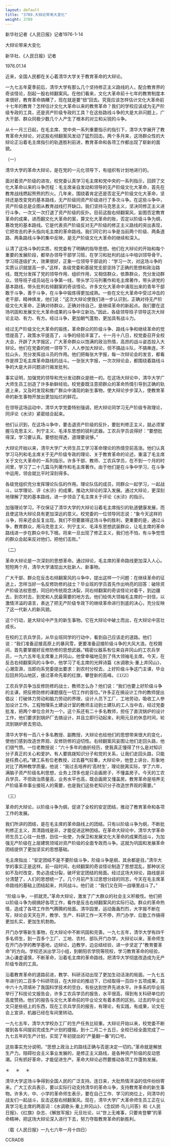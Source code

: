 ```yaml
---
layout: default
title: "3789.大辩论带来大变化"
weight: 3789
---
```


新华社记者《人民日报》记者1976-1-14

大辩论带来大变化

新华社、《人民日报》记者

1976.01.14

近来，全国人民都在关心着清华大学关于教育革命的大辩论。

一九七五年夏季前后，清华大学有那么几个坚持修正主义路线的人，配合教育界的奇谈怪论，刮起一股右倾翻案风。在他们看来，文化大革命前十七年的教育制度本来很好，教育革命搞糟了，现在就是要“扭”回去。究竟应该怎样估计文化大革命前十七年的教育？怎样估计文化大革命以来的教育革命？我们的学校应该成为无产阶级专政的工具，还是资产阶级专政的工具？在这些路线斗争的大是大非问题上，广大干部、群众同极少数几个人产生了根本的对立和尖锐的斗争。

从十一月三日起，在毛主席、党中央一系列重要指示的指引下，清华大学展开了教育革命大辩论，对这股右倾翻案风发动了猛烈回击。两个多月来，这场群众性的大辩论正沿着毛主席指引的轨道胜利前进，教育革命和各项工作都出现了崭新的面貌。

（一）

清华大学的革命大辩论，是在党的一元化领导下，有组织有计划地进行的。

面对着资产阶级的进攻，校党委认真学习毛主席和党中央的一系列指示，回顾了文化大革命以来的斗争历程：毛主席亲自发动和领导的无产阶级文化大革命，首先在教育战线燃起熊熊的烈火。几年来，围绕着肯定还是否定无产阶级文化大革命，坚持还是改变党的基本路线，无产阶级同资产阶级进行了多次斗争。在这些斗争中，资产阶级总是企图从教育战线打开缺口。我们坚持马克思主义，坚决同修正主义进行斗争，一次又一次打退了资产阶级的反扑。目前这股右倾翻案风，妄图否定教育革命的成果，进而翻文化大革命的案，算文化大革命的账，否定以阶级斗争为纲，篡改党的基本路线。它是代表资产阶级反对无产阶级的修正主义路线的突出表现，它把攻击的矛头指向毛主席的革命路线。我们同它的斗争是当前两个阶级、两条道路、两条路线斗争的集中反映，是无产阶级文化大革命的继续和深入。

认清了这场斗争的实质，校党委有了明确的指导思想。他们在大辩论的开始和每个重要的发展阶段，都举办领导干部学习班，在学习和批判的战斗中培训领导骨干。学习班逐级扩大，效果很好，正象一位领导干部说的：“学习一次，对这场斗争的实质认识就提高一步。”这样，各级党委和基层党支部坚持了正确的思想和政治路线，既充分发挥了党的领导作用、组织作用，又相信群众，依靠群众，充分发动群众。领导班子成员站在斗争第一线，带头学习马列著作和毛主席著作，带头讲党的基本路线，带头批判右倾翻案的奇谈怪论。许多文化大革命中涌现出来的青年干部敢于斗争，善于斗争，在斗争中锻炼得更加成熟。一些在文化大革命中受过冲击的老干部，精神焕发，他们说：“这次大辩论使我们进一步认识到，正确对待无产阶级文化大革命，正确对待群众，正确对待自己，是继续革命的新起点。我们要在这场巩固和发展文化大革命成果的斗争中立新功。”因此，各级领导班子领导这次大辩论主动、有力、有方。经过斗争，更加朝气蓬勃，更加具有战斗力。

经过无产阶级文化大革命的锻炼，革命群众的阶级斗争、路线斗争和继续革命的觉悟提高了，政策水平提高了，斗争的经验丰富了。十一月十八日，校党委召开全校大会，开辟了大字报区，广大革命群众以饱满的政治热情，高昂的战斗姿态投入大辩论。他们在党委的统一领导下，人人参加大辩论，但不搞战斗队，不搞串连，不拉山头，充分发挥战斗员的作用。他们把每张大字报，每一次辩论会的发言，都看作是捍卫毛主席革命路线的战斗。一张张大字报，一次次辩论会，都围绕着路线斗争的大是大非问题进行揭发批判。

事实证明，加强党的领导和充分发动群众是统一的。在这场大辩论中，清华大学广大师生员工创造了许多新鲜经验。校党委既注意把群众的革命热情引导到正确的轨道上来，又及时发现和推广群众中涌现的新生事物，使大辩论步步深入，使教育革命的新生事物开放出更加灿烂的鲜花。

在领导这场运动中，清华大学党委特别强调，把大辩论同学习无产阶级专政理论，同评论《水浒》紧密结合起来。

他们认识到，在这场斗争中，要击退资产阶级的反扑，要批判修正主义，就必须掌握马克思主义、列宁主义、毛泽东思想的锐利武器。工农兵学员说得好：“要想批得深，学习要认真。要想批得透，道理要说够。”

大辩论开始以来，清华大学广大师生员工学习革命理论的热情空前高涨。他们认真学习马列和毛主席关于无产阶级专政的理论、关于教育革命的论述，重温了毛主席关于文化大革命的一系列指示。许多干部、教师、工农兵学员，在不到一个月的时间里，学习了二十几篇马列著作和毛主席著作。由于他们是在斗争中学习，在斗争中运用，领会就比平时深刻得多。

各级党组织充分发挥理论队伍的作用。理论队伍的成员，同群众一起学习，一起战斗，以学理论、评《水浒》的成果，推动大辩论的深入发展。通过大辩论，更深刻地理解了党的基本路线，进一步领会了毛主席关于评论《水浒》的指示。

加强理论学习，不仅保证了清华大学的大辩论沿着毛主席指引的轨道健康发展，而且使这场大辩论具有更加深远的意义。校党委的一位领导同志说：“象今天这样的斗争，将来还会反复出现。我们不但要赢得这场斗争的胜利，更重要的是，通过斗争，教育群众，用马克思主义、列宁主义、毛泽东思想武装群众，让毛主席的革命路线进一步在群众中扎下根。将来一旦出现了修正主义，我们也不怕，有斗争觉悟的群众会起来反对他们，把他们击败。”

（二）

革命大辩论是一次深刻的思想革命。通过辩论，毛主席的革命路线更加深入人心。短短两个月，清华大学涌现出大批新人、新事物。

广大干部、群众在反击右倾翻案风的斗争中，提出这样一个问题：在继续革命的征途上，怎样当好一名反修防修的战士？毕业班的学员首先作出响亮的回答：破除资产阶级法权思想，同旧的传统观念决裂，同右倾翻案的奇谈怪论对着干，到边疆去，到农村去，到党和人民最需要的地方去。他们给伟大领袖毛主席的一封信，以激情洋溢的语言，表达了把无产阶级专政下的继续革命进行到底的决心，充分反映了这一代新人的新风貌。

这个行动，是大辩论中产生的新生事物。它在大辩论中破土而出，在大辩论中茁壮成长。

在校的工农兵学员，从毕业班同学的行动中，看到自己应该走的道路。他们说：“我们准备迎接高原上的暴风雪，更要准备迎接阶级斗争的大风大浪。在校期间，首先要掌握好反修防修的思想武器。”精密仪器系有位来自井冈山的工农兵学员，一九六五年毛主席重上井冈山，他曾幸福地见到了伟大领袖毛主席。今天，在反击右倾翻案风的斗争中，他学习了毛主席的光辉诗篇《水调歌头·重上井冈山》，心潮澎湃，当即向系党委提出要求：到农村分校去，上好阶级斗争这门主课，毕业后回井冈山地区，接过革命先辈的红旗，攀登新的高峰。（⑴⑵）

工农兵学员争当反修防修的战士，教师怎么办？他们说：“我们也要上好阶级斗争的主课，把反修防修的课题摆在一切工作的首位。”许多正在搞设计工作的教师提出倡议：打破体力劳动和脑力劳动的界限，设计人员下工厂、工地劳动，吸收工人参加设计工作。工程物理系土建设计室的教师主动到土建队的工人当中去，经过党委批准，把两个单位合并为一个。这个系还有二十多名教师，担任了直流锅炉的设计工作，他们要求到锅炉厂去搞设计，并且立即行动起来，利用元旦的休息时间，轮流到锅炉房去劳动。

清华大学有一百八十多名教授、副教授，大辩论也给他们的思想带来很大的变化，使他们感到改造世界观、反修防修的迫切性。右倾翻案风妄图让他们走回头路，他们很气愤。一位老教授说：“六十多年的曲折经历，使我真正懂得了什么是对知识分子真正的关心和爱护。有人要挑拨知识分子和党的关系，让我们走回头路，只能是枉费心机。”建工系有位老教授，过去暮气较重，大辩论中，他登上讲台，形象地对比了两种教学质量。他说：“我过去培养的‘高材生’，理论脱离实际，学了六年，满脑子资产阶级名利思想，业务上顶多也是只会画房子，不懂盖房子。今天的工农兵学员，不但政治质量高，业务水平也高，既会画房又懂盖房。教育革命是培养无产阶级革命事业接班人的需要，也是我们这些老知识分子改造世界观的需要。”

（三）

革命的大辩论，以阶级斗争为纲，促进了全校的安定团结，推动了教育革命和各项工作的发展。

我们所讲的团结，是在毛主席的革命路线上的团结。只有以阶级斗争为纲，不断批判修正主义，弄清路线是非，才能促进这种团结。在革命大辩论中，清华大学革命师生员工心往一处想，劲往一处使，为保卫和发展文化大革命的成果而战斗，为加强无产阶级在上层建筑领域对资产阶级的全面专政而斗争。这就为巩固和发展革命团结提供了更加坚实的思想基础。

毛主席指出：“安定团结不是不要阶级斗争，阶级斗争是纲，其余都是目。”清华大学的事实正是这样。前一段时间，右倾翻案的奇谈怪论制造了思想混乱，那种状况如不及时改变，势必造成分裂，破坏安定团结的局面。经过这场大辩论，路线是非分清楚了，人们的思想统一了。几个月前产生过思想分歧的同志，今天在毛主席革命路线的基础上团结起来，共同战斗。他们说：“我们又在同一战壕里战斗了。”

“阶级斗争，一抓就灵。”革命大辩论，激发了广大群众的社会主义积极性。他们把以阶级斗争为纲搞好各项工作，看作是反击右倾翻案风的实际行动。群众的革命热情，造成了各项工作热气腾腾的局面。清华园里，运动轰轰烈烈，大字报不断在写，辩论会天天在开，教学、生产、科研工作一天不停，开门办学、后勤工作搞得更加扎实，更加生机勃勃。

开门办学等新生事物，在大辩论中不断巩固和完善。一九七五年，清华大学有四千多名师生，到一百多个工厂、工地、农村、部队开门办学。大辩论以来，革命师生在开门办学的教学基地，边辩论，边教学，边总结经验，进一步坚定了“教育要革命”的方向。学校还派出学习小组，到朝阳农学院等院校，学习教育革命的经验，决心谦虚谨慎，不断革命，沿着毛主席的革命路线，把清华大学彻底改造成为无产阶级专政的工具。

沿着教育革命的道路前进，教学、科研活动出现了更加生动活泼的局面。一九七五年进行的二百多个科研项目，在大辩论的推动下，已经取得一百四十五项成果，其中六十九项填补了我国科学技术的空白，有些达到世界先进水平。许多系的毕业班举行了科技论文报告会，许多工农兵学员的报告，水平很高，得到有关科研单位的高度赞扬。他们的报告与文化大革命前的毕业论文有着本质的区别。过去的毕业论文只是些纸上的东西，现在工农兵学员的报告，有理论，有实践，有成果，论文在会上宣讲，机器已经在车间里转动。

一九七五年，清华大学校办工厂的生产任务比较重。大辩论开始以来，校党委不断接到各车间提前完成生产计划的捷报。到十二月二十五日，全校已经全面完成了一九七五年的生产计划，实现了年初提出的“产量翻一番”的口号。

这些事实充分说明，“思想上政治上的路线正确与否是决定一切的。”革命就是解放生产力。阻碍社会主义事业发展的，是修正主义路线，是各种资产阶级的反动思潮。只有抓好革命，才能促进生产。革命大辩论必然要推动各项工作蓬勃发展。

＊                　＊                　＊

清华大学这场斗争得到全国人民的广泛支持。连日来，大批热情洋溢的信件纷纷寄来。广大工农兵表示，要以实际行动支持清华的革命斗争，支持教育革命的新生事物。许多大、中、小学的革命师生表示，要在自己工作、学习的岗位上，同清华的战友们一起战斗，反击这股右倾翻案风。现在，清华大学广大革命师生员工正在认真学习毛主席的两首词：《水调歌头·重上井冈山》、《念奴娇·鸟儿问答》和《人民日报》、《红旗》杂志、《解放军报》元旦社论，以“世上无难事，只要肯登攀”的革命精神，把这场大辩论深入进行下去，努力夺取教育革命的新胜利。

（载《人民日报》一九七六年一月十四日）

CCRADB

